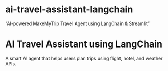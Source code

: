 # ai-travel-assistant-langchain
“AI-powered MakeMyTrip Travel Agent using LangChain &amp; Streamlit”
# AI Travel Assistant using LangChain
A smart AI agent that helps users plan trips using flight, hotel, and weather APIs.
